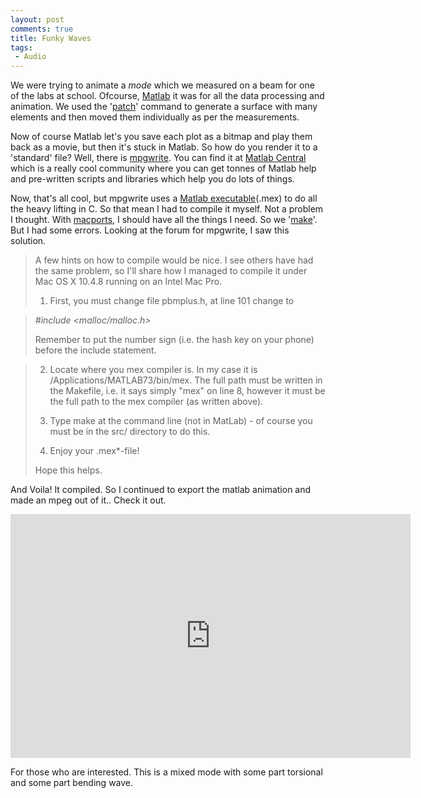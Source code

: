 ```yaml
---
layout: post
comments: true
title: Funky Waves
tags:
 - Audio
---
```


We were trying to animate a _mode_ which we measured on a beam for one of the labs at school. Ofcourse, [Matlab][0] it was for all the data processing and animation. We used the '[patch][1]' command to generate a surface with many elements and then moved them individually as per the measurements.

Now of course Matlab let's you save each plot as a bitmap and play them back as a movie, but then it's stuck in Matlab. So how do you render it to a 'standard' file? Well, there is [mpgwrite][2]. You can find it at [Matlab Central][3] which is a really cool community where you can get tonnes of Matlab help and pre-written scripts and libraries which help you do lots of things.

Now, that's all cool, but mpgwrite uses a [Matlab executable][4](.mex) to do all the heavy lifting in C. So that mean I had to compile it myself. Not a problem I thought. With [macports][5], I should have all the things I need. So we '[make][6]'. But I had some errors. Looking at the forum for mpgwrite, I saw this solution.

> A few hints on how to compile would be nice. I see others have had the same problem, so I'll share how I managed to compile it under Mac OS X 10.4.8 running on an Intel Mac Pro.
>
> 1) First, you must change file pbmplus.h, at line 101 change to
>

> _\#include <malloc/malloc.h\>_
>
> Remember to put the number sign (i.e. the hash key on your phone) before the include statement.
>

> 2) Locate where you mex compiler is. In my case it is /Applications/MATLAB73/bin/mex. The full path must be written in the Makefile, i.e. it says simply "mex" on line 8, however it must be the full path to the mex compiler (as written above).
>
> 3) Type make at the command line (not in MatLab) - of course you must be in the src/ directory to do this.
>
> 4) Enjoy your .mex\*-file!
>
> Hope this helps.
>

And Voila! It compiled. So I continued to export the matlab animation and made an mpeg out of it.. Check it out.

<iframe id="ytplayer" type="text/html" width="640" height="390" src="http://www.youtube.com/embed/R1hfdUpSXaU?&origin=http://chinpen.net/blog"  frameborder="0"/></iframe>

For those who are interested. This is a mixed mode with some part torsional and some part bending wave.


[0]: http://en.wikipedia.org/wiki/Matlab
[1]: http://www.mathworks.com/help/techdoc/ref/patch.html
[2]: http://www.mathworks.com/matlabcentral/fileexchange/309-mpgwrite
[3]: http://www.mathworks.com/matlabcentral/index.html
[4]: http://www.instructables.com/id/SEE8PONF8DOSUKF/
[5]: http://www.macports.org/
[6]: http://en.wikipedia.org/wiki/Make_%28software%29
